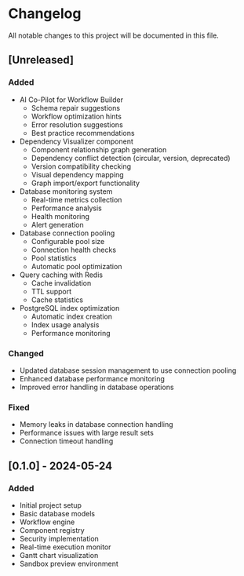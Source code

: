 # Changelog

All notable changes to this project will be documented in this file.

## [Unreleased]

### Added
- AI Co-Pilot for Workflow Builder
  - Schema repair suggestions
  - Workflow optimization hints
  - Error resolution suggestions
  - Best practice recommendations
- Dependency Visualizer component
  - Component relationship graph generation
  - Dependency conflict detection (circular, version, deprecated)
  - Version compatibility checking
  - Visual dependency mapping
  - Graph import/export functionality
- Database monitoring system
  - Real-time metrics collection
  - Performance analysis
  - Health monitoring
  - Alert generation
- Database connection pooling
  - Configurable pool size
  - Connection health checks
  - Pool statistics
  - Automatic pool optimization
- Query caching with Redis
  - Cache invalidation
  - TTL support
  - Cache statistics
- PostgreSQL index optimization
  - Automatic index creation
  - Index usage analysis
  - Performance monitoring

### Changed
- Updated database session management to use connection pooling
- Enhanced database performance monitoring
- Improved error handling in database operations

### Fixed
- Memory leaks in database connection handling
- Performance issues with large result sets
- Connection timeout handling

## [0.1.0] - 2024-05-24

### Added
- Initial project setup
- Basic database models
- Workflow engine
- Component registry
- Security implementation
- Real-time execution monitor
- Gantt chart visualization
- Sandbox preview environment 